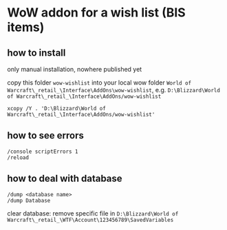 # WoW addon for a wish list (BIS items)

## how to install

only manual installation, nowhere published yet

copy this folder `wow-wishlist` into your local wow folder `World of Warcraft\_retail_\Interface\AddOns\wow-wishlist`, e.g. `D:\Blizzard\World of Warcraft\_retail_\Interface\AddOns/wow-wishlist`

```shell
xcopy /Y . 'D:\Blizzard\World of Warcraft\_retail_\Interface\AddOns/wow-wishlist'
```

## how to see errors

```
/console scriptErrors 1
/reload
```

## how to deal with database

```
/dump <database name>
/dump Database
```

clear database: remove specific file in `D:\Blizzard\World of Warcraft\_retail_\WTF\Account\123456789\SavedVariables`
